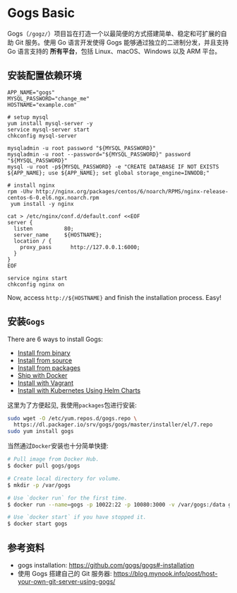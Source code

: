 # Gogs Basic

Gogs（`/gɑgz/`）项目旨在打造一个以最简便的方式搭建简单、稳定和可扩展的自助 Git 服务。使用 Go 语言开发使得 Gogs 能够通过独立的二进制分发，并且支持 Go 语言支持的 **所有平台**，包括 Linux、macOS、Windows 以及 ARM 平台。

## 安装配置依赖环境

```
APP_NAME="gogs"
MYSQL_PASSWORD="change_me"
HOSTNAME="example.com"

# setup mysql
yum install mysql-server -y
service mysql-server start
chkconfig mysql-server

mysqladmin -u root password "${MYSQL_PASSWORD}"
mysqladmin -u root --password="${MYSQL_PASSWORD}" password "${MYSQL_PASSWORD}"
mysql -u root -p${MYSQL_PASSWORD} -e "CREATE DATABASE IF NOT EXISTS ${APP_NAME}; use ${APP_NAME}; set global storage_engine=INNODB;"

# install nginx
rpm -Uhv http://nginx.org/packages/centos/6/noarch/RPMS/nginx-release-centos-6-0.el6.ngx.noarch.rpm
 yum install -y nginx

cat > /etc/nginx/conf.d/default.conf <<EOF
server {
  listen          80;
  server_name     ${HOSTNAME};
  location / {
    proxy_pass      http://127.0.0.1:6000;
  }
}
EOF

service nginx start
chkconfig nginx on
```

Now, access `http://${HOSTNAME}` and finish the installation process. Easy!

## 安装`Gogs`

There are 6 ways to install Gogs:

- [Install from binary](https://gogs.io/docs/installation/install_from_binary.html)
- [Install from source](https://gogs.io/docs/installation/install_from_source.html)
- [Install from packages](https://gogs.io/docs/installation/install_from_packages.html)
- [Ship with Docker](https://github.com/gogs/gogs/tree/master/docker)
- [Install with Vagrant](https://github.com/geerlingguy/ansible-vagrant-examples/tree/master/gogs)
- [Install with Kubernetes Using Helm Charts](https://github.com/helm/charts/tree/master/incubator/gogs)

这里为了方便起见, 我使用`packages`包进行安装:

```bash
sudo wget -O /etc/yum.repos.d/gogs.repo \
  https://dl.packager.io/srv/gogs/gogs/master/installer/el/7.repo
sudo yum install gogs
```

当然通过`Docker`安装也十分简单快捷:

```bash
# Pull image from Docker Hub.
$ docker pull gogs/gogs

# Create local directory for volume.
$ mkdir -p /var/gogs

# Use `docker run` for the first time.
$ docker run --name=gogs -p 10022:22 -p 10080:3000 -v /var/gogs:/data gogs/gogs

# Use `docker start` if you have stopped it.
$ docker start gogs
```

## 参考资料

- gogs installation: https://github.com/gogs/gogs#-installation
- 使用 Gogs 搭建自己的 Git 服务器: https://blog.mynook.info/post/host-your-own-git-server-using-gogs/